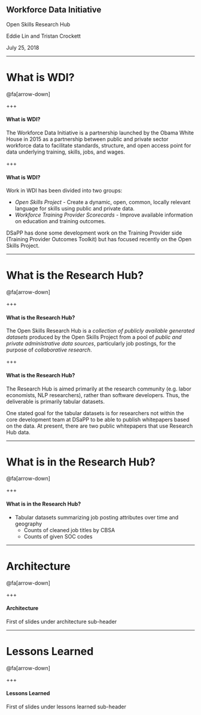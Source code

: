 ## Workforce Data Initiative

Open Skills Research Hub

Eddie Lin and Tristan Crockett

July 25, 2018

---

# What is WDI?

@fa[arrow-down]

+++

#### What is WDI?

The Workforce Data Initiative is a partnership launched by the Obama White House in 2015 as a partnership between public and private sector workforce data to facilitate standards, structure, and open access point for data underlying training, skills, jobs, and wages.

+++

#### What is WDI?

Work in WDI has been divided into two groups:

- *Open Skills Project* - Create a dynamic, open, common, locally relevant language for skills using public and private data.
- *Workforce Training Provider Scorecards* - Improve available information on education and training outcomes.

DSaPP has done some development work on the Training Provider side (Training Provider Outcomes Toolkit) but has focused recently on the Open Skills Project.

---

# What is the Research Hub?

@fa[arrow-down]

+++

#### What is the Research Hub?

The Open Skills Research Hub is a *collection of publicly available generated datasets* produced by the Open Skills Project from a pool of *public and private administrative data sources*, particularly job postings, for the purpose of *collaborative research*.

+++

#### What is the Research Hub?

The Research Hub is aimed primarily at the research community (e.g. labor economists, NLP researchers), rather than software developers. Thus, the deliverable is primarily tabular datasets.

One stated goal for the tabular datasets is for researchers not within the core development team at DSaPP to be able to publish whitepapers based on the data. At present, there are two public whitepapers that use Research Hub data.

---

# What is in the Research Hub?

@fa[arrow-down]

+++

#### What is in the Research Hub?

- Tabular datasets summarizing job posting attributes over time and geography
	- Counts of cleaned job titles by CBSA
	- Counts of given SOC codes

---

# Architecture

@fa[arrow-down]

+++

#### Architecture

First of slides under architecture sub-header

---

# Lessons Learned

@fa[arrow-down]

+++

#### Lessons Learned

First of slides under lessons learned sub-header
